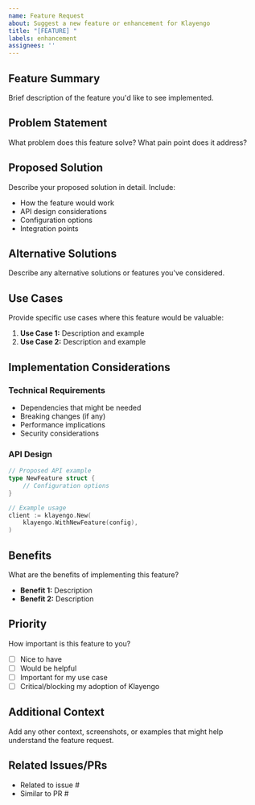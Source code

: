 ```yaml
---
name: Feature Request
about: Suggest a new feature or enhancement for Klayengo
title: "[FEATURE] "
labels: enhancement
assignees: ''
---
```


## Feature Summary

Brief description of the feature you'd like to see implemented.

## Problem Statement

What problem does this feature solve? What pain point does it address?

## Proposed Solution

Describe your proposed solution in detail. Include:
- How the feature would work
- API design considerations
- Configuration options
- Integration points

## Alternative Solutions

Describe any alternative solutions or features you've considered.

## Use Cases

Provide specific use cases where this feature would be valuable:

1. **Use Case 1:** Description and example
2. **Use Case 2:** Description and example

## Implementation Considerations

### Technical Requirements
- Dependencies that might be needed
- Breaking changes (if any)
- Performance implications
- Security considerations

### API Design
```go
// Proposed API example
type NewFeature struct {
    // Configuration options
}

// Example usage
client := klayengo.New(
    klayengo.WithNewFeature(config),
)
```

## Benefits

What are the benefits of implementing this feature?

- **Benefit 1:** Description
- **Benefit 2:** Description

## Priority

How important is this feature to you?
- [ ] Nice to have
- [ ] Would be helpful
- [ ] Important for my use case
- [ ] Critical/blocking my adoption of Klayengo

## Additional Context

Add any other context, screenshots, or examples that might help understand the feature request.

## Related Issues/PRs

- Related to issue #
- Similar to PR #
